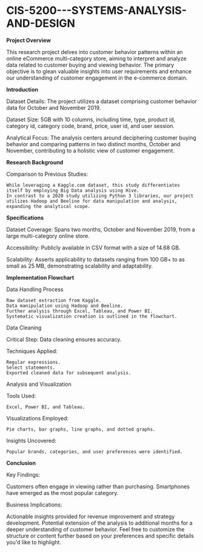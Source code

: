 # CIS-5200---SYSTEMS-ANALYSIS-AND-DESIGN

**Project Overview**

This research project delves into customer behavior patterns within an online eCommerce multi-category store, aiming to interpret and analyze data related to customer buying and viewing behavior. 
The primary objective is to glean valuable insights into user requirements and enhance our understanding of customer engagement in the e-commerce domain.

**Introduction**

Dataset Details: The project utilizes a dataset comprising customer behavior data for October and November 2019.

Dataset Size: 5GB with 10 columns, including time, type, product id, category id, category code, brand, price, user id, and user session.

Analytical Focus: The analysis centers around deciphering customer buying behavior and comparing patterns in two distinct months, October and November, contributing to a holistic view of customer engagement.

**Research Background**

Comparison to Previous Studies:

    While leveraging a Kaggle.com dataset, this study differentiates itself by employing Big Data analysis using Hive.
    In contrast to a 2020 study utilizing Python 3 libraries, our project utilizes Hadoop and Beeline for data manipulation and analysis, expanding the analytical scope.

**Specifications**

Dataset Coverage: Spans two months, October and November 2019, from a large multi-category online store.

Accessibility: Publicly available in CSV format with a size of 14.68 GB.

Scalability: Asserts applicability to datasets ranging from 100 GB+ to as small as 25 MB, demonstrating scalability and adaptability.

**Implementation Flowchart**

Data Handling Process

    Raw dataset extraction from Kaggle.
    Data manipulation using Hadoop and Beeline.
    Further analysis through Excel, Tableau, and Power BI.
    Systematic visualization creation is outlined in the flowchart.
Data Cleaning

Critical Step: Data cleaning ensures accuracy.

Techniques Applied:

    Regular expressions.
    Select statements.
    Exported cleaned data for subsequent analysis.

Analysis and Visualization

Tools Used:

    Excel, Power BI, and Tableau.

Visualizations Employed:

    Pie charts, bar graphs, line graphs, and dotted graphs.

Insights Uncovered:

    Popular brands, categories, and user preferences were identified.
**Conclusion**

Key Findings:

Customers often engage in viewing rather than purchasing.
Smartphones have emerged as the most popular category.

Business Implications:

Actionable insights provided for revenue improvement and strategy development.
Potential extension of the analysis to additional months for a deeper understanding of customer behavior.
Feel free to customize the structure or content further based on your preferences and specific details you'd like to highlight.







